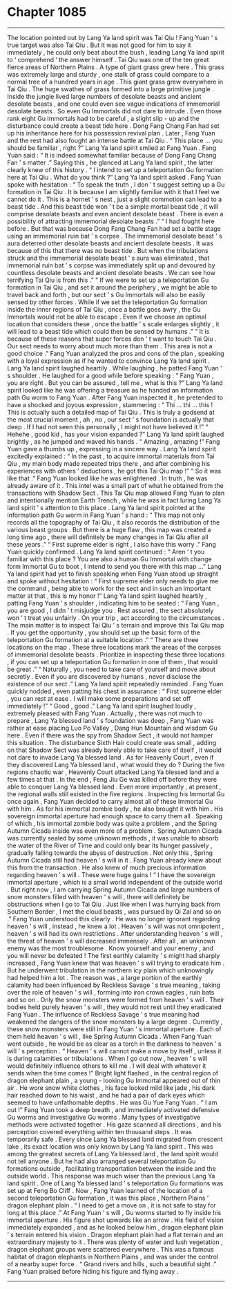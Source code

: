 
# Chapter 1085


---

The location pointed out by Lang Ya land spirit was Tai Qiu !
Fang Yuan ’ s true target was also Tai Qiu .
But it was not good for him to say it immediately , he could only beat about the bush , leading Lang Ya land spirit to ‘ comprehend ’ the answer himself .
Tai Qiu was one of the ten great fierce areas of Northern Plains .
A type of giant grass grew here . This grass was extremely large and sturdy , one stalk of grass could compare to a normal tree of a hundred years in age .
This giant grass grew everywhere in Tai Qiu .
The huge swathes of grass formed into a large primitive jungle .
Inside the jungle lived large numbers of desolate beasts and ancient desolate beasts , and one could even see vague indications of immemorial desolate beasts .
So even Gu Immortals did not dare to intrude . Even those rank eight Gu Immortals had to be careful , a slight slip - up and the disturbance could create a beast tide here .
Dong Fang Chang Fan had set up his inheritance here for his possession revival plan . Later , Fang Yuan and the rest had also fought an intense battle at Tai Qiu .
“ This place … you should be familiar , right ?” Lang Ya land spirit smiled at Fang Yuan .
Fang Yuan said : “ It is indeed somewhat familiar because of Dong Fang Chang Fan ’ s matter .” Saying this , he glanced at Lang Ya land spirit , the latter clearly knew of this history .
“ I intend to set up a teleportation Gu formation here at Tai Qiu . What do you think ?” Lang Ya land spirit asked .
Fang Yuan spoke with hesitation : “ To speak the truth , I don ’ t suggest setting up a Gu formation in Tai Qiu . It is because I am slightly familiar with it that I feel we cannot do it . This is a hornet ’ s nest , just a slight commotion can lead to a beast tide . And this beast tide won ’ t be a simple mortal beast tide , it will comprise desolate beasts and even ancient desolate beast . There is even a possibility of attracting immemorial desolate beasts .”
“ I had fought here before . But that was because Dong Fang Chang Fan had set a battle stage using an immemorial ruin bat ’ s corpse . The immemorial desolate beast ’ s aura deterred other desolate beasts and ancient desolate beasts . It was because of this that there was no beast tide . But when the tribulations struck and the immemorial desolate beast ’ s aura was eliminated , that immemorial ruin bat ’ s corpse was immediately split up and devoured by countless desolate beasts and ancient desolate beasts . We can see how terrifying Tai Qiu is from this .”
“ If we were to set up a teleportation Gu formation in Tai Qiu , and set it around the periphery , we might be able to travel back and forth , but our sect ’ s Gu Immortals will also be easily sensed by other forces . While if we set the teleportation Gu formation inside the inner regions of Tai Qiu , once a battle goes awry , the Gu Immortals would not be able to escape . Even if we choose an optimal location that considers these , once the battle ’ s scale enlarges slightly , it will lead to a beast tide which could then be sensed by humans .”
“ It is because of these reasons that super forces don ’ t want to touch Tai Qiu . Our sect needs to worry about much more than them . This area is not a good choice .”
Fang Yuan analyzed the pros and cons of the plan , speaking with a loyal expression as if he wanted to convince Lang Ya land spirit .
Lang Ya land spirit laughed heartily .
While laughing , he patted Fang Yuan ’ s shoulder .
He laughed for a good while before speaking : “ Fang Yuan , you are right . But you can be assured , tell me , what is this ?”
Lang Ya land spirit looked like he was offering a treasure as he handed an information path Gu worm to Fang Yuan .
After Fang Yuan inspected it , he pretended to have a shocked and joyous expression , stammering : “ Thi … thi … this ! This is actually such a detailed map of Tai Qiu . This is truly a godsend at the most crucial moment , ah , no , our sect ’ s foundation is actually that deep . If I had not seen this personally , I might not have believed it !”
“ Hehehe , good kid , has your vision expanded ?” Lang Ya land spirit laughed brightly , as he jumped and waved his hands .
“ Amazing , amazing !” Fang Yuan gave a thumbs up , expressing in a sincere way .
Lang Ya land spirit excitedly explained : “ In the past , to acquire immortal materials from Tai Qiu , my main body made repeated trips there , and after combining his experiences with others ’ deductions , he got this Tai Qiu map !”
“ So it was like that .” Fang Yuan looked like he was enlightened .
In truth , he was already aware of it .
This intel was a small part of what he obtained from the transactions with Shadow Sect .
This Tai Qiu map allowed Fang Yuan to plan and intentionally mention Earth Trench , while he was in fact luring Lang Ya land spirit ’ s attention to this place .
Lang Ya land spirit pointed at the information path Gu worm in Fang Yuan ’ s hand : “ This map not only records all the topography of Tai Qiu , it also records the distribution of the various beast groups . But there is a huge flaw , this map was created a long time ago , there will definitely be many changes in Tai Qiu after all these years .”
“ First supreme elder is right , I also have this worry .” Fang Yuan quickly confirmed .
Lang Ya land spirit continued : “ Aren ’ t you familiar with this place ? You are also a human Gu Immortal with change form Immortal Gu to boot , I intend to send you there with this map …”
Lang Ya land spirit had yet to finish speaking when Fang Yuan stood up straight and spoke without hesitation : “ First supreme elder only needs to give me the command , being able to work for the sect and in such an important matter at that , this is my honor !”
Lang Ya land spirit laughed heartily , patting Fang Yuan ’ s shoulder , indicating him to be seated : “ Fang Yuan , you are good , I didn ’ t misjudge you . Rest assured , the sect absolutely won ’ t treat you unfairly . On your trip , act according to the circumstances . The main matter is to inspect Tai Qiu ’ s terrain and improve this Tai Qiu map . If you get the opportunity , you should set up the basic form of the teleportation Gu formation at a suitable location .”
“ There are three locations on the map . These three locations mark the areas of the corpses of immemorial desolate beasts . Prioritize in inspecting these three locations , if you can set up a teleportation Gu formation in one of them , that would be great .”
“ Naturally , you need to take care of yourself and move about secretly . Even if you are discovered by humans , never disclose the existence of our sect .”
Lang Ya land spirit repeatedly reminded .
Fang Yuan quickly nodded , even patting his chest in assurance : “ First supreme elder , you can rest at ease . I will make some preparations and set off immediately !”
“ Good , good .” Lang Ya land spirit laughed loudly , extremely pleased with Fang Yuan .
Actually , there was not much to prepare , Lang Ya blessed land ’ s foundation was deep , Fang Yuan was rather at ease placing Luo Po Valley , Dang Hun Mountain and wisdom Gu here .
Even if there was the spy from Shadow Sect , it would not hamper this situation . The disturbance Sixth Hair could create was small , adding on that Shadow Sect was already barely able to take care of itself , it would not dare to invade Lang Ya blessed land .
As for Heavenly Court , even if they discovered Lang Ya blessed land , what would they do ?
During the five regions chaotic war , Heavenly Court attacked Lang Ya blessed land and a few times at that . In the end , Feng Jiu Ge was killed off before they were able to conquer Lang Ya blessed land . Even more importantly , at present , the regional walls still existed in the five regions .
Inspecting his Immortal Gu once again , Fang Yuan decided to carry almost all of these Immortal Gu with him . As for his immortal zombie body , he also brought it with him . His sovereign immortal aperture had enough space to carry them all .
Speaking of which , his immortal zombie body was quite a problem , and the Spring Autumn Cicada inside was even more of a problem .
Spring Autumn Cicada was currently sealed by some unknown methods , it was unable to absorb the water of the River of Time and could only bear its hunger passively , gradually falling towards the abyss of destruction .
Not only this , Spring Autumn Cicada still had heaven ’ s will in it .
Fang Yuan already knew about this from the transaction .
He also knew of much precious information regarding heaven ’ s will .
These were huge gains !
“ I have the sovereign immortal aperture , which is a small world independent of the outside world . But right now , I am carrying Spring Autumn Cicada and large numbers of snow monsters filled with heaven ’ s will , there will definitely be obstructions when I go to Tai Qiu . Just like when I was hurrying back from Southern Border , I met the cloud beasts , was pursued by Qi Zai and so on .”
Fang Yuan understood this clearly .
He was no longer ignorant regarding heaven ’ s will , instead , he knew a lot .
Heaven ’ s will was not omnipotent , heaven ’ s will had its own restrictions .
After understanding heaven ’ s will , the threat of heaven ’ s will decreased immensely .
After all , an unknown enemy was the most troublesome . Know yourself and your enemy , and you will never be defeated !
The first earthly calamity ’ s might had sharply increased , Fang Yuan knew that was heaven ’ s will trying to eradicate him . But he underwent tribulation in the northern icy plain which unknowingly had helped him a lot .
The reason was , a large portion of the earthly calamity had been influenced by Reckless Savage ’ s true meaning , taking over the role of heaven ’ s will , forming into iron crown eagles , ruin bats and so on .
Only the snow monsters were formed from heaven ’ s will .
Their bodies held purely heaven ’ s will , they would not rest until they eradicated Fang Yuan .
The influence of Reckless Savage ’ s true meaning had weakened the dangers of the snow monsters by a large degree .
Currently , these snow monsters were still in Fang Yuan ’ s immortal aperture . Each of them held heaven ’ s will , like Spring Autumn Cicada . When Fang Yuan went outside , he would be as clear as a torch in the darkness to heaven ’ s will ’ s perception .
“ Heaven ’ s will cannot make a move by itself , unless it is during calamities or tribulations . When I go out now , heaven ’ s will would definitely influence others to kill me . I will deal with whatever it sends when the time comes !”
Bright light flashed , in the central region of dragon elephant plain , a young - looking Gu Immortal appeared out of thin air .
He wore snow white clothes , his face looked mild like jade , his dark hair reached down to his waist , and he had a pair of dark eyes which seemed to have unfathomable depths .
He was Gu Yue Fang Yuan .
“ I am out !” Fang Yuan took a deep breath , and immediately activated defensive Gu worms and investigative Gu worms .
Many types of investigative methods were activated together .
His gaze scanned all directions , and his perception covered everything within ten thousand steps .
It was temporarily safe .
Every since Lang Ya blessed land migrated from crescent lake , its exact location was only known by Lang Ya land spirit .
This was among the greatest secrets of Lang Ya blessed land , the land spirit would not tell anyone .
But he had also arranged several teleportation Gu formations outside , facilitating transportation between the inside and the outside world .
This response was much wiser than the previous Lang Ya land spirit .
One of Lang Ya blessed land ’ s teleportation Gu formations was set up at Feng Bo Cliff . Now , Fang Yuan learned of the location of a second teleportation Gu formation , it was this place , Northern Plains ’ dragon elephant plain .
“ I need to get a move on , it is not safe to stay for long at this place .”
At Fang Yuan ’ s will , Gu worms started to fly inside his immortal aperture .
His figure shot upwards like an arrow .
His field of vision immediately expanded , and as he looked below him , dragon elephant plain ’ s terrain entered his vision .
Dragon elephant plain had a flat terrain and an extraordinary majesty to it . There was plenty of water and lush vegetation , dragon elephant groups were scattered everywhere .
This was a famous habitat of dragon elephants in Northern Plains , and was under the control of a nearby super force .
“ Grand rivers and hills , such a beautiful sight .” Fang Yuan praised before hiding his figure and flying away .

---

